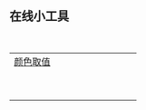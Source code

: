 ## 在线小工具


  <table style="width:100%;" cellpadding="0" cellspacing="0" align="center">
   <tbody>
    <tr>
      <td><a href="http://likexia.gitee.io/tools" target="_blank">颜色取值</a></td>
     <td><br /></td>
     <td><br /></td>
     <td><br /></td>
     <td><br /></td>
     <td><br /></td>
     <td><br /></td>
     <td><br /></td>
     <td><br /></td>
     <td><br /></td>
    </tr>
    <tr>
     <td><br /></td>
     <td><br /></td>
     <td><br /></td>
     <td><br /></td>
     <td><br /></td>
     <td><br /></td>
     <td><br /></td>
     <td><br /></td>
     <td><br /></td>
     <td><br /></td>
    </tr>
    <tr>
     <td><br /></td>
     <td><br /></td>
     <td><br /></td>
     <td><br /></td>
     <td><br /></td>
     <td><br /></td>
     <td><br /></td>
     <td><br /></td>
     <td><br /></td>
     <td><br /></td>
    </tr>
